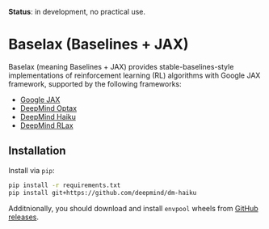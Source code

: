 **Status**: in development, no practical use.

# Baselax (Baselines + JAX)

Baselax (meaning Baselines + JAX) provides stable-baselines-style implementations of reinforcement learning (RL) algorithms with Google JAX framework, supported by the following frameworks:

- [Google JAX](https://github.com/google/jax)
- [DeepMind Optax](https://github.com/deepmind/optax)
- [DeepMind Haiku](https://github.com/deepmind/dm-haiku)
- [DeepMind RLax](https://github.com/deepmind/rlax)

## Installation

Install via `pip`:

```bash
pip install -r requirements.txt
pip install git+https://github.com/deepmind/dm-haiku
```

Additnionally, you should download and install `envpool` wheels from [GitHub releases](https://github.com/sail-sg/envpool/releases).
